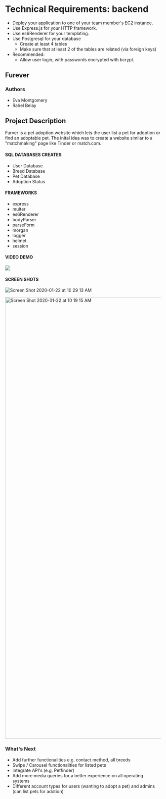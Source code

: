 # Technical Requirements: backend

- Deploy your application to one of your team member's EC2 instance.
- Use Express.js for your HTTP framework.
- Use es6Renderer for your templating.
- Use Postgresql for your database
    - Create at least 4 tables
    - Make sure that at least 2 of the tables are related (via foreign keys)
- Recommended:
    - Allow user login, with passwords encrypted with bcrypt.

## Furever

### Authors  
* Eva Montgomery 
* Rahel Belay 


## Project Description  
Furver is a pet adoption website which lets the user list a pet for adoption or find an adoptable pet. The inital idea was to create a website similar to a "matchmaking" page like Tinder or match.com. 

#### SQL DATABASES CREATES
* User Database
* Breed Database
* Pet Database
* Adoption Status

#### FRAMEWORKS
* express
* multer
* es6Renderer
* bodyParser
* parseForm
* morgan
* logger
* helmet
* session


#### VIDEO DEMO
[![](https://user-images.githubusercontent.com/55462764/72954775-832e5900-3d67-11ea-8892-e88656068143.png)](https://www.youtube.com/watch?v=n56pePKVP0w&feature=youtu.be)


#### SCREEN SHOTS 
![Screen Shot 2020-01-22 at 10 29 13 AM](https://user-images.githubusercontent.com/55462764/72907581-0fa63080-3d02-11ea-9f18-1d9287a8049b.png)

<img width="1427" alt="Screen Shot 2020-01-22 at 10 19 15 AM" src="https://user-images.githubusercontent.com/55462764/72906879-e9cc5c00-3d00-11ea-9932-799a8264a7a8.png">


### What's Next
* Add further functionalities e.g. contact method, all breeds
* Swipe / Carousel functionalities for listed pets
* Integrate API's (e.g. Petfinder)
* Add more media queries for a better experience on all operating systems
* Different account types for users (wanting to adopt a pet) and admins (can list pets for adotion)





